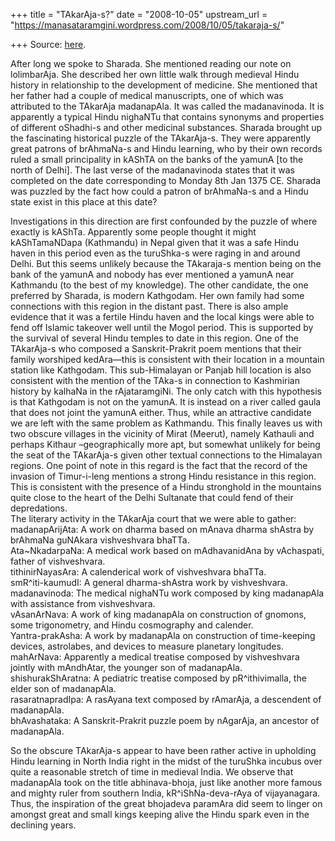 +++
title = "TAkarAja-s?"
date = "2008-10-05"
upstream_url = "https://manasataramgini.wordpress.com/2008/10/05/takaraja-s/"

+++
Source: [here](https://manasataramgini.wordpress.com/2008/10/05/takaraja-s/).

After long we spoke to Sharada. She mentioned reading our note on
lolimbarAja. She described her own little walk through medieval Hindu
history in relationship to the development of medicine. She mentioned
that her father had a couple of medical manuscripts, one of which was
attributed to the TAkarAja madanapAla. It was called the madanavinoda.
It is apparently a typical Hindu nighaNTu that contains synonyms and
properties of different oShadhi-s and other medicinal substances.
Sharada brought up the fascinating historical puzzle of the TAkarAja-s.
They were apparently great patrons of brAhmaNa-s and Hindu learning, who
by their own records ruled a small principality in kAShTA on the banks
of the yamunA \[to the north of Delhi\]. The last verse of the
madanavinoda states that it was completed on the date corresponding to
Monday 8th Jan 1375 CE. Sharada was puzzled by the fact how could a
patron of brAhmaNa-s and a Hindu state exist in this place at this date?

Investigations in this direction are first confounded by the puzzle of
where exactly is kAShTa. Apparently some people thought it might
kAShTamaNDapa (Kathmandu) in Nepal given that it was a safe Hindu haven
in this period even as the turuShka-s were raging in and around Delhi.
But this seems unlikely because the TAkaraja-s mention being on the bank
of the yamunA and nobody has ever mentioned a yamunA near Kathmandu (to
the best of my knowledge). The other candidate, the one preferred by
Sharada, is modern Kathgodam. Her own family had some connections with
this region in the distant past. There is also ample evidence that it
was a fertile Hindu haven and the local kings were able to fend off
Islamic takeover well until the Mogol period. This is supported by the
survival of several Hindu temples to date in this region. One of the
TAkarAja-s who composed a Sanskrit-Prakrit poem mentions that their
family worshiped kedAra—this is consistent with their location in a
mountain station like Kathgodam. This sub-Himalayan or Panjab hill
location is also consistent with the mention of the TAka-s in connection
to Kashmirian history by kalhaNa in the rAjataramgiNi. The only catch
with this hypothesis is that Kathgodam is not on the yamunA. It is
instead on a river called gaula that does not joint the yamunA either.
Thus, while an attractive candidate we are left with the same problem as
Kathmandu. This finally leaves us with two obscure villages in the
vicinity of Mirat (Meerut), namely Kathauli and perhaps Kithaur
–geographically more apt, but somewhat unlikely for being the seat of
the TAkarAja-s given other textual connections to the Himalayan regions.
One point of note in this regard is the fact that the record of the
invasion of Timur-i-leng mentions a strong Hindu resistance in this
region. This is consistent with the presence of a Hindu stronghold in
the mountains quite close to the heart of the Delhi Sultanate that could
fend of their depredations.  
The literary activity in the TAkarAja court that we were able to
gather:  
madanapArijAta: A work on dharma based on mAnava dharma shAstra by
brAhmaNa guNAkara vishveshvara bhaTTa.  
Ata\~NkadarpaNa: A medical work based on mAdhavanidAna by vAchaspati,
father of vishveshvara.  
tithinirNayasAra: A calenderical work of vishveshvara bhaTTa.  
smR^iti-kaumudI: A general dharma-shAstra work by vishveshvara.  
madanavinoda: The medical nighaNTu work composed by king madanapAla with
assistance from vishveshvara.  
vAsanArNava: A work of king madanapAla on construction of gnomons, some
trigonometry, and Hindu cosmography and calender.  
Yantra-prakAsha: A work by madanapAla on construction of time-keeping
devices, astrolabes, and devices to measure planetary longitudes.  
mahArNava: Apparently a medical treatise composed by vishveshvara
jointly with mAndhAtar, the younger son of madanapAla.  
shishurakShAratna: A pediatric treatise composed by pR^ithivimalla, the
elder son of madanapAla.  
rasaratnapradIpa: A rasAyana text composed by rAmarAja, a descendent of
madanapAla.  
bhAvashataka: A Sanskrit-Prakrit puzzle poem by nAgarAja, an ancestor of
madanapAla.

So the obscure TAkarAja-s appear to have been rather active in upholding
Hindu learning in North India right in the midst of the turuShka incubus
over quite a reasonable stretch of time in medieval India. We observe
that madanapAla took on the title abhinava-bhoja, just like another more
famous and mighty ruler from southern India, kR^iShNa-deva-rAya of
vijayanagara. Thus, the inspiration of the great bhojadeva paramAra did
seem to linger on amongst great and small kings keeping alive the Hindu
spark even in the declining years.

